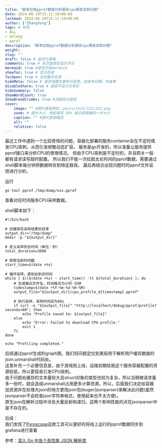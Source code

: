 ```yaml
---
title: "脚本拉取pprof数据分析服务cpu偶发突刺问题"
date: 2024-06-19T15:11:19+08:00
lastmod: 2024-06-19T15:11:19+08:00
author: ["ZhangYong"]
tags: # 标签
- ALL
- Golang
- pprof
description: "脚本拉取pprof数据分析服务cpu偶发突刺问题"
weight:
slug: ""
draft: false # 是否为草稿
comments: true # 本页面是否显示评论
mermaid: true #是否开启mermaid
showToc: true # 显示目录
TocOpen: true # 自动展开目录
hideMeta: false # 是否隐藏文章的元信息，如发布日期、作者等
disableShare: true # 底部不显示分享栏
hideSummary: false
ShowWordCount: true
ShowBreadCrumbs: true #顶部显示路径
cover:
    image: "" #图片路径例如：posts/tech/123/123.png
    zoom: # 图片大小，例如填写 50% 表示原图像的一半大小
    caption: "" #图片底部描述
    alt: ""
    relative: false
---
```


最近工作中遇到一个比较奇怪的问题，容器化部署的服务container会在不定时偶发CPU突刺，从而引发频繁动态扩容。
服务是go开发的，所以准备让服务提供pprof接口来分析CPU的使用情况。
但由于CPU突刺是不定时的，并且网关一般都有请求读写超时配置。
所以我们不能一次拉取太长时间的pprof数据，需要通过shell脚本每分钟把数据转存到特定路径。
最后再结合出现问题时的pprof文件监控进行分析。   

运行

```shell
go tool pprof /tmp/dump/xxx.pprof
```

查看对应时间服务CPU采样数据。    

shell脚本如下：
```shell
#!/bin/bash

# 创建保存采样结果的目录
output_dir="/tmp/dump"
mkdir -p "${output_dir}"

# 定义采样的总时间（单位：秒）
total_duration=3600

# 获取当前时间戳
start_time=$(date +%s)

# 循环采样，直到达到总时间
while [ $(($(date +%s) - start_time)) -lt ${total_duration} ]; do
    # 生成输出文件名，时间格式为小时-分钟
    timestamp=$(date +%Y-%m-%d-%H-%M)
    output_file="${output_dir}/cpu_profile_${timestamp}.pprof"

    # 执行采样，采样时间设为60s
    if curl -o "${output_file}" "http://localhost/debug/pprof/profile?seconds=60"; then
        echo "Profile saved to: ${output_file}"
    else
        echo "Error: Failed to download CPU profile."
        exit 1
    fi
done

echo "Profiling completed."
```

后续通过pprof生成的graph图，我们将问题定位到某段用于解析用户缓存数据的json.unmarshall代码处。     
这里补充一个必要信息是，由于游戏刚上线，运维初期给我这个服务容器配置的资源较低，所以更容易引发CPU突刺。   
由于问题处缓存的文本量较大且struct对象的类型也较为复杂，所以当稍微请求量多一些时，就会造成unmarshall占用更多计算资源。所以，后面我们决定给容器加资源并在处理大json的地方更改json包(buger/jsonparser)来解决此问题(虽然jsonparser不会检查json字符串格式，使用起来也不太方便)。         
原生json在解析过程中涉及大量反射和递归，这两个影响性能的点在jsonparser中是不存在的。

后续：     
我们发现了[Pyroscope](https://pyroscope.io/)这款工具可以更好的将线上运行的pprof数据同步到grafana进行查看

参考：[深入 Go 中各个高性能 JSON 解析库](https://www.luozhiyun.com/archives/535)
